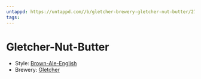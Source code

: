 ```yaml
---
untappd: https://untappd.com//b/gletcher-brewery-gletcher-nut-butter/2746075?filter=you
tags:
---
```


# Gletcher-Nut-Butter

- Style: [Brown-Ale-English](Brown-Ale-English.md)
- Brewery: [Gletcher](Gletcher.md)